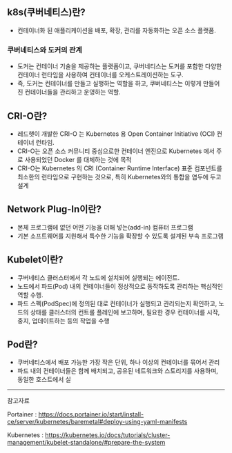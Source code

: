 ## k8s(쿠버네티스)란?
- 컨테이너화 된 애플리케이션을 배포, 확장, 관리를 자동화하는 오픈 소스 플랫폼.

### 쿠버네티스와 도커의 관계
- 도커는 컨테이너 기술을 제공하는 플랫폼이고, 쿠버네티스는 도커를 포함한 다양한 컨테이너 런타임을 사용하여 컨테이너를 오케스트레이션하는 도구.
- 즉, 도커는 컨테이너를 만들고 실행하는 역할을 하고, 쿠버네티스는 이렇게 만들어진 컨테이너들을 관리하고 운영하는 역할.

## CRI-O란? 
- 레드햇이 개발한 CRI-O 는 Kubernetes 용 Open Container Initiative (OCI) 컨테이너 런타임.
- CRI-O는 오픈 소스 커뮤니티 중심으로한 컨테이너 엔진으로 Kubernetes 에서 주로 사용되었던 Docker 를 대체하는 것에 목적
- CRI-O는 Kubernetes 의 CRI (Container Runtime Interface) 표준 컴포넌트를 최소한의 런타임으로 구현하는 것으로, 특히 Kubernetes와의 통합을 염두에 두고 설계

## Network Plug-In이란?
- 본체 프로그램에 없던 어떤 기능을 더해 넣는(add-in) 컴퓨터 프로그램
- 기본 소프트웨어를 지원해서 특수한 기능을 확장할 수 있도록 설계된 부속 프로그램

## Kubelet이란?
- 쿠버네티스 클러스터에서 각 노드에 설치되어 실행되는 에이전트.
- 노드에서 파드(Pod) 내의 컨테이너들이 정상적으로 동작하도록 관리하는 핵심적인 역할 수행.
-  파드 스펙(PodSpec)에 정의된 대로 컨테이너가 실행되고 관리되는지 확인하고,
 노드의 상태를 클러스터의 컨트롤 플레인에 보고하며, 필요한 경우 컨테이너를 시작, 중지, 업데이트하는 등의 작업을 수행

## Pod란?
- 쿠버네티스에서 배포 가능한 가장 작은 단위, 하나 이상의 컨테이너를 묶어서 관리 
- 파드 내의 컨테이너들은 함께 배치되고, 공유된 네트워크와 스토리지를 사용하며, 동일한 호스트에서 실

-----
참고자료 

Portainer : https://docs.portainer.io/start/install-ce/server/kubernetes/baremetal#deploy-using-yaml-manifests

Kubernetes : https://kubernetes.io/docs/tutorials/cluster-management/kubelet-standalone/#prepare-the-system

